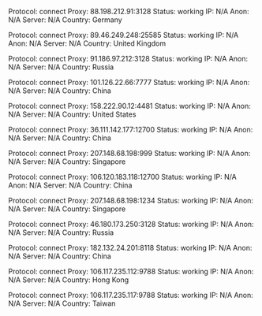 Protocol: connect
Proxy: 88.198.212.91:3128
Status: working
IP: N/A
Anon: N/A
Server: N/A
Country: Germany

Protocol: connect
Proxy: 89.46.249.248:25585
Status: working
IP: N/A
Anon: N/A
Server: N/A
Country: United Kingdom

Protocol: connect
Proxy: 91.186.97.212:3128
Status: working
IP: N/A
Anon: N/A
Server: N/A
Country: Russia

Protocol: connect
Proxy: 101.126.22.66:7777
Status: working
IP: N/A
Anon: N/A
Server: N/A
Country: China

Protocol: connect
Proxy: 158.222.90.12:4481
Status: working
IP: N/A
Anon: N/A
Server: N/A
Country: United States

Protocol: connect
Proxy: 36.111.142.177:12700
Status: working
IP: N/A
Anon: N/A
Server: N/A
Country: China

Protocol: connect
Proxy: 207.148.68.198:999
Status: working
IP: N/A
Anon: N/A
Server: N/A
Country: Singapore

Protocol: connect
Proxy: 106.120.183.118:12700
Status: working
IP: N/A
Anon: N/A
Server: N/A
Country: China

Protocol: connect
Proxy: 207.148.68.198:1234
Status: working
IP: N/A
Anon: N/A
Server: N/A
Country: Singapore

Protocol: connect
Proxy: 46.180.173.250:3128
Status: working
IP: N/A
Anon: N/A
Server: N/A
Country: Russia

Protocol: connect
Proxy: 182.132.24.201:8118
Status: working
IP: N/A
Anon: N/A
Server: N/A
Country: China

Protocol: connect
Proxy: 106.117.235.112:9788
Status: working
IP: N/A
Anon: N/A
Server: N/A
Country: Hong Kong

Protocol: connect
Proxy: 106.117.235.117:9788
Status: working
IP: N/A
Anon: N/A
Server: N/A
Country: Taiwan

